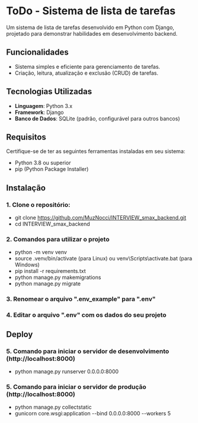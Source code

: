 # ToDo - Sistema de lista de tarefas
Um sistema de lista de tarefas desenvolvido em Python com Django, projetado para demonstrar habilidades em desenvolvimento backend.

## Funcionalidades
- Sistema simples e eficiente para gerenciamento de tarefas.
- Criação, leitura, atualização e exclusão (CRUD) de tarefas.

## Tecnologias Utilizadas
- **Linguagem**: Python 3.x
- **Framework**: Django
- **Banco de Dados**: SQLite (padrão, configurável para outros bancos)

## Requisitos
Certifique-se de ter as seguintes ferramentas instaladas em seu sistema:
- Python 3.8 ou superior
- pip (Python Package Installer)

## Instalação
### 1. Clone o repositório:
- git clone https://github.com/MuzNocci/INTERVIEW_smax_backend.git
- cd INTERVIEW_smax_backend

### 2. Comandos para utilizar o projeto
- python -m venv venv
- source .venv/bin/activate (para Linux) ou venv\Scripts\activate.bat (para Windows)
- pip install -r requirements.txt
- python manage.py makemigrations
- python manage.py migrate

### 3. Renomear o arquivo ".env_example" para ".env"
### 4. Editar o arquivo ".env" com os dados do seu projeto

## Deploy
### 5. Comando para iniciar o servidor de desenvolvimento (http://localhost:8000)
- python manage.py runserver 0.0.0.0:8000

### 5. Comando para iniciar o servidor de produção (http://localhost:8000)
- python manage.py collectstatic
- gunicorn core.wsgi:application --bind 0.0.0.0:8000 --workers 5
